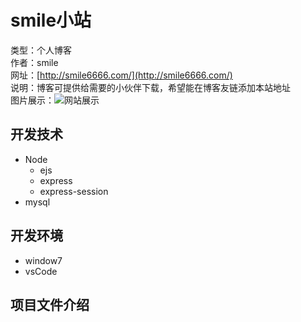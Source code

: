 # smile小站

类型：个人博客<br>
作者：smile<br>
网址：[http://smile6666.com/](http://smile6666.com/)<br>
说明：博客可提供给需要的小伙伴下载，希望能在博客友链添加本站地址<br>
图片展示：![网站展示](http://smile6666.com/upload/26ce046fa47b210211f11273f975056f.png)

## 开发技术

- Node
  - ejs
  - express
  - express-session
- mysql

## 开发环境
- window7
- vsCode

## 项目文件介绍
